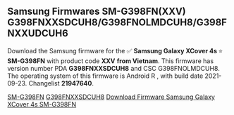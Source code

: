 <h2>Samsung Firmwares SM-G398FN(XXV) G398FNXXSDCUH8/G398FNOLMDCUH8/G398FNXXUDCUH6</h2>
Download the Samsung firmware for the ✅ <strong>Samsung Galaxy XCover 4s </strong> ⭐ <strong>SM-G398FN</strong> with product code <strong>XXV</strong> <strong> from Vietnam</strong>. This firmware has version number PDA <strong>G398FNXXSDCUH8</strong> and CSC G398FNOLMDCUH8. The operating system of this firmware is Android R , with build date 2021-09-23. Changelist <strong>21947640</strong>.


[SM-G398FN](https://samfirm.shop/samsung/model/SM-G398FN)
[G398FNXXSDCUH8](https://samfirm.shop/samsung/pda/G398FNXXSDCUH8)
[Download Firmware Samsung Galaxy XCover 4s SM-G398FN](https://samfirm.shop/samsung/firmware/459042)
